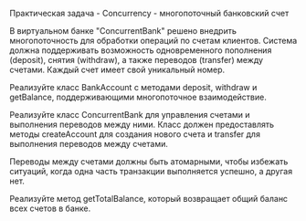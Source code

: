 Практическая задача - Concurrency - многопоточный банковский счет

В виртуальном банке "ConcurrentBank" решено внедрить многопоточность для обработки операций по счетам клиентов. Система должна поддерживать возможность одновременного пополнения (deposit), снятия (withdraw), а также переводов (transfer) между счетами. Каждый счет имеет свой уникальный номер.

Реализуйте класс BankAccount с методами deposit, withdraw и getBalance, поддерживающими многопоточное взаимодействие.

Реализуйте класс ConcurrentBank для управления счетами и выполнения переводов между ними. Класс должен предоставлять методы createAccount для создания нового счета и transfer для выполнения переводов между счетами.

Переводы между счетами должны быть атомарными, чтобы избежать ситуаций, когда одна часть транзакции выполняется успешно, а другая нет.

Реализуйте метод getTotalBalance, который возвращает общий баланс всех счетов в банке.